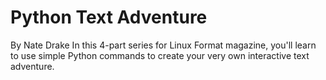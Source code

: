# Python Text Adventure
By Nate Drake
In this 4-part series for Linux Format magazine, you'll learn to use simple Python commands to create your very own interactive text adventure.
